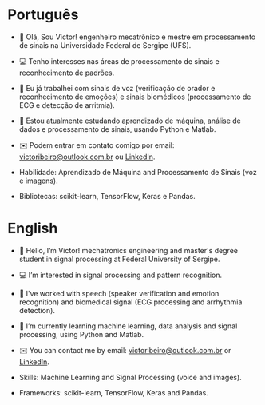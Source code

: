 # Português
- 👋 Olá, Sou Victor! engenheiro mecatrônico e mestre em processamento de sinais na Universidade Federal de Sergipe (UFS).
- 💻 Tenho interesses nas áreas de processamento de sinais e reconhecimento de padrões. 
- 📑 Eu já trabalhei com sinais de voz (verificação de orador e reconhecimento de emoções) e sinais biomédicos (processamento de ECG e detecção de arritmia).
- 📕 Estou atualmente estudando aprendizado de máquina, análise de dados e processamento de sinais, usando Python e Matlab.
- ✉️ Podem entrar em contato comigo por email: victoribeiro@outlook.com.br ou [LinkedIn](https://www.linkedin.com/in/victoribeiro/).

- Habilidade: Aprendizado de Máquina and Processamento de Sinais (voz e imagens).
- Bibliotecas: scikit-learn, TensorFlow, Keras e Pandas.

# English
- 👋 Hello, I’m Victor! mechatronics engineering and master's degree student in signal processing at Federal University of Sergipe.
- 💻 I’m interested in signal processing and pattern recognition.
- 📑 I've worked with speech (speaker verification and emotion recognition) and biomedical signal (ECG processing and arrhythmia detection).
- 📕 I’m currently learning machine learning, data analysis and signal processing, using Python and Matlab.
- ✉️ You can contact me by email: victoribeiro@outlook.com.br or [LinkedIn](https://www.linkedin.com/in/victoribeiro/).

- Skills: Machine Learning and Signal Processing (voice and images).
- Frameworks: scikit-learn, TensorFlow, Keras and Pandas.

<!---
victoribeir0/victoribeir0 is a ✨ special ✨ repository because its `README.md` (this file) appears on your GitHub profile.
You can click the Preview link to take a look at your changes.
--->

